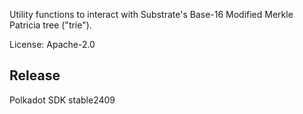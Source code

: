 Utility functions to interact with Substrate's Base-16 Modified Merkle Patricia tree ("trie").

License: Apache-2.0


## Release

Polkadot SDK stable2409

